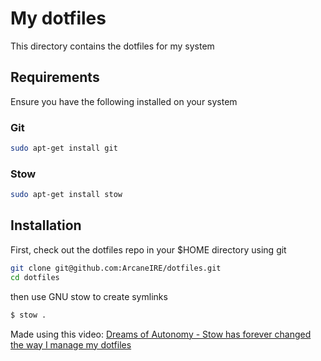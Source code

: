 # My dotfiles

This directory contains the dotfiles for my system

## Requirements

Ensure you have the following installed on your system

### Git

```bash
sudo apt-get install git
```

### Stow

```bash
sudo apt-get install stow
```

## Installation

First, check out the dotfiles repo in your $HOME directory using git

```bash
git clone git@github.com:ArcaneIRE/dotfiles.git
cd dotfiles
```

then use GNU stow to create symlinks

```bash
$ stow .
```

Made using this video: [Dreams of Autonomy - Stow has forever changed the way I manage my dotfiles](https://www.youtube.com/watch?v=y6XCebnB9gs)
